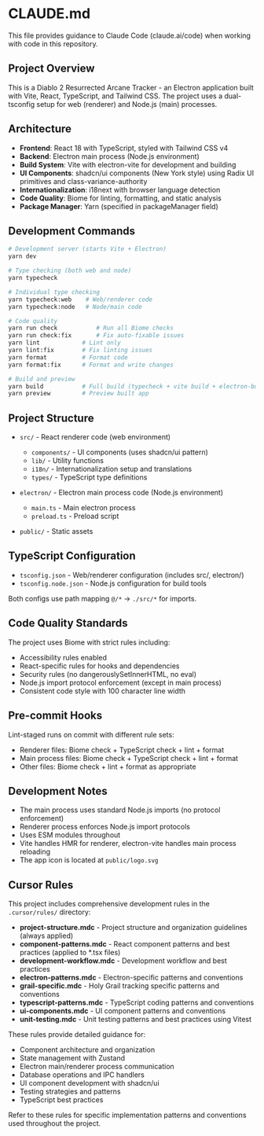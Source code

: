 # CLAUDE.md

This file provides guidance to Claude Code (claude.ai/code) when working with code in this repository.

## Project Overview

This is a Diablo 2 Resurrected Arcane Tracker - an Electron application built with Vite, React, TypeScript, and Tailwind CSS. The project uses a dual-tsconfig setup for web (renderer) and Node.js (main) processes.

## Architecture

- **Frontend**: React 18 with TypeScript, styled with Tailwind CSS v4
- **Backend**: Electron main process (Node.js environment)
- **Build System**: Vite with electron-vite for development and building
- **UI Components**: shadcn/ui components (New York style) using Radix UI primitives and class-variance-authority
- **Internationalization**: i18next with browser language detection
- **Code Quality**: Biome for linting, formatting, and static analysis
- **Package Manager**: Yarn (specified in packageManager field)

## Development Commands

```bash
# Development server (starts Vite + Electron)
yarn dev

# Type checking (both web and node)
yarn typecheck

# Individual type checking
yarn typecheck:web    # Web/renderer code
yarn typecheck:node   # Node/main code

# Code quality
yarn run check           # Run all Biome checks
yarn run check:fix       # Fix auto-fixable issues
yarn lint            # Lint only
yarn lint:fix        # Fix linting issues
yarn format          # Format code
yarn format:fix      # Format and write changes

# Build and preview
yarn build           # Full build (typecheck + vite build + electron-builder)
yarn preview         # Preview built app
```

## Project Structure

- `src/` - React renderer code (web environment)

  - `components/` - UI components (uses shadcn/ui pattern)
  - `lib/` - Utility functions
  - `i18n/` - Internationalization setup and translations
  - `types/` - TypeScript type definitions

- `electron/` - Electron main process code (Node.js environment)

  - `main.ts` - Main electron process
  - `preload.ts` - Preload script

- `public/` - Static assets

## TypeScript Configuration

- `tsconfig.json` - Web/renderer configuration (includes src/, electron/)
- `tsconfig.node.json` - Node.js configuration for build tools

Both configs use path mapping `@/*` → `./src/*` for imports.

## Code Quality Standards

The project uses Biome with strict rules including:

- Accessibility rules enabled
- React-specific rules for hooks and dependencies
- Security rules (no dangerouslySetInnerHTML, no eval)
- Node.js import protocol enforcement (except in main process)
- Consistent code style with 100 character line width

## Pre-commit Hooks

Lint-staged runs on commit with different rule sets:

- Renderer files: Biome check + TypeScript check + lint + format
- Main process files: Biome check + TypeScript check + lint + format
- Other files: Biome check + lint + format as appropriate

## Development Notes

- The main process uses standard Node.js imports (no protocol enforcement)
- Renderer process enforces Node.js import protocols
- Uses ESM modules throughout
- Vite handles HMR for renderer, electron-vite handles main process reloading
- The app icon is located at `public/logo.svg`

## Cursor Rules

This project includes comprehensive development rules in the `.cursor/rules/` directory:

- **project-structure.mdc** - Project structure and organization guidelines (always applied)
- **component-patterns.mdc** - React component patterns and best practices (applied to *.tsx files)
- **development-workflow.mdc** - Development workflow and best practices
- **electron-patterns.mdc** - Electron-specific patterns and conventions
- **grail-specific.mdc** - Holy Grail tracking specific patterns and conventions
- **typescript-patterns.mdc** - TypeScript coding patterns and conventions
- **ui-components.mdc** - UI component patterns and conventions
- **unit-testing.mdc** - Unit testing patterns and best practices using Vitest

These rules provide detailed guidance for:

- Component architecture and organization
- State management with Zustand
- Electron main/renderer process communication
- Database operations and IPC handlers
- UI component development with shadcn/ui
- Testing strategies and patterns
- TypeScript best practices

Refer to these rules for specific implementation patterns and conventions used throughout the project.
